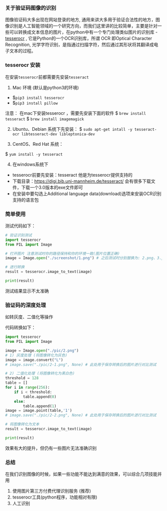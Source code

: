### 关于验证码图像的识别

图像验证码大多出现在网站登录的地方, 通用来讲大多用于验证合法性的地方，图像识别是人工智能领域的一个研究方向，而我们这里讲的比较简单，主要是针对一些可以转换成文本信息的图片，在python中有一个专门处理类似图片的识别库 - [tesserocr](https://github.com/tesseract-ocr/tesseract) , 它是Python的一个OCR识别库，所谓 OCR 即Optical Character Recognition, 光学字符识别，是指通过扫描字符，然后通过其形状将其翻译成电子文本的过程。

### tesserocr 安装

在安装`tesserocr`前都需要先安装`tesseract`

1) Mac 环境 (默认是python3的环境)
- $`pip3 install tesserocr`
- $`pip3 install pillow`

注意：
在mac下安装tesserocr ，需要先安装下面的软件
$ `brew install tesseract`
$ `brew install imagemagick`

2) Ubuntu、Debian 系统下先安装：
$ `sudo apt-get intall -y tesseract-ocr libtesseract-dev libleptonica-dev`

3) CentOS、Red Hat 系统：

$ `yum install -y tesseract`

4) 在windows系统下

- tesserocr前要先安装：tesseract 他是为tesserocr提供支持的
- 下载目录：https://digi.bib.uni-mannheim.de/tesseract/ 会有很多下载文件，下载一个3.0版本的exe文件即可
- 在安装中要勾选上Additional language data(download)选项来安装OCR识别支持的语言包

### 简单使用

测试代码如下：

```python
# 验证识别测试
import tesserocr
from PIL import Image

# 打开图片 注意测试时你的路径保持和你的环境一致(图片位置正确)
image = Image.open("./screenshot/1.png") # 之后测试时分别替换为: 2.png、3.png、4.png 等其他测试图像

# 进行转换
result = tesserocr.image_to_text(image)

print(result)
```

测试结果显示不太准确

### 验证码的深度处理

如转灰度、二值化等操作

代码转换如下：

```python
import tesserocr
from PIL import Image

image = Image.open("./pic/2.png")
# 1) 灰度处理 (将图像转化为灰色)
image = image.convert("L")
# image.save("./pic/2-1.png", None) # 此处用于保存转换后的图片进行对比测试

# 2) 二值化处理 (将图像转化为黑白色)
threshold = 128
table = []
for i in range(256):
    if i < threshold:
        table.append(0)
    else:
        table.append(1)
image = image.point(table,'1')
# image.save("./pic/2-2.png", None) # 此处用于保存转换后的图片进行对比测试

# 将图像转化为文本
result = tesserocr.image_to_text(image)

print(result)
```

效果有大的提升，但仍有一些图片无法准确识别

### 总结

在我们识别图像的时候，如果一些功能不能达到满意的效果，可以综合几项技能并用

1. 使用图片第三方付费代理识别服务 (推荐)
2. tesserocr工具(python程序，功能相对有限)
3. 人工识别